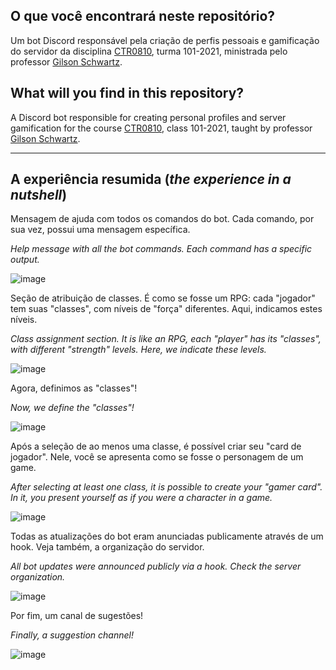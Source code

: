 ## O que você encontrará neste repositório?

Um bot Discord responsável pela criação de perfis pessoais e gamificação do servidor da disciplina [CTR0810](https://uspdigital.usp.br/jupiterweb/obterDisciplina?sgldis=CTR0810), turma 101-2021, ministrada pelo professor [Gilson Schwartz](https://pt.wikipedia.org/wiki/Gilson_Schwartz).

## What will you find in this repository?

A Discord bot responsible for creating personal profiles and server gamification for the course [CTR0810](https://uspdigital.usp.br/jupiterweb/obterDisciplina?sgldis=CTR0810), class 101-2021, taught by professor [Gilson Schwartz](https://pt.wikipedia.org/wiki/Gilson_Schwartz).

***

## A experiência resumida (_the experience in a nutshell_)

Mensagem de ajuda com todos os comandos do bot. Cada comando, por sua vez, possui uma mensagem específica.

_Help message with all the bot commands. Each command has a specific output._

![image](https://user-images.githubusercontent.com/56842352/204561949-bffd33fc-f160-4e31-a449-440809e1aee0.png)

Seção de atribuição de classes. É como se fosse um RPG: cada "jogador" tem suas "classes", com níveis de "força" diferentes. Aqui, indicamos estes níveis.

_Class assignment section. It is like an RPG, each "player" has its "classes", with different "strength" levels. Here, we indicate these levels._

![image](https://user-images.githubusercontent.com/56842352/204560297-399204d8-3076-4133-9e4c-caa56817bebd.png)

Agora, definimos as "classes"!

_Now, we define the "classes"!_

![image](https://user-images.githubusercontent.com/56842352/204560449-f0cd7f0b-d9af-4ef0-80e5-69e002d5e72f.png)

Após a seleção de ao menos uma classe, é possível criar seu "card de jogador". Nele, você se apresenta como se fosse o personagem de um game.

_After selecting at least one class, it is possible to create your "gamer card". In it, you present yourself as if you were a character in a game._

![image](https://user-images.githubusercontent.com/56842352/204560891-107780b7-e84f-4091-9113-b87376245cd6.png)

Todas as atualizações do bot eram anunciadas publicamente através de um hook. Veja também, a organização do servidor.

_All bot updates were announced publicly via a hook. Check the server organization._

![image](https://user-images.githubusercontent.com/56842352/204561289-08a88870-95b9-47a5-8fcd-037a38ea0d5f.png)

Por fim, um canal de sugestões!

_Finally, a suggestion channel!_

![image](https://user-images.githubusercontent.com/56842352/204561597-2904462c-4b81-42b6-998f-4900045b3507.png)
